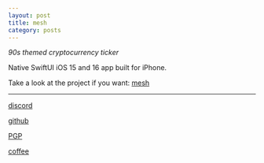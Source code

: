 ```yaml
---
layout: post
title: mesh
category: posts
---
```


*90s themed cryptocurrency ticker*

Native SwiftUI iOS 15 and 16 app built for iPhone.


Take a look at the project if you want:
[mesh][mesh]

---

[discord][discord]

[github][dqd]

[PGP][PGP]

[coffee][coffee]

[discord]: https://discord.com/channels/@me/dqd#0143
[dqd]: https://github.com/dqdang
[PGP]: https://raw.githubusercontent.com/dqdang/dqdang.github.io/master/derek-dang.asc
[coffee]: https://www.buymeacoffee.com/dqdang
[mesh]: https://github.com/dqdang/mesh
